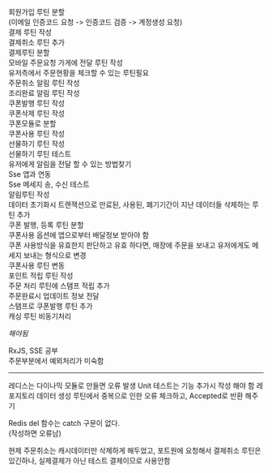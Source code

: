 회원가입 루틴 분할  
(이메일 인증코드 요청 -> 인증코드 검증 -> 계정생성 요청)  
결제 루틴 작성  
결제취소 루틴 추가  
결제루틴 분할  
모바일 주문요청 가게에 전달 루틴 작성  
유저측에서 주문현황을 체크할 수 있는 루틴필요  
주문취소 알림 루틴 작성  
조리완료 알림 루틴 작성  
쿠폰발행 루틴 작성  
쿠폰삭제 루틴 작성  
쿠폰모듈로 분할  
쿠폰사용 루틴 작성  
선물하기 루틴 작성  
선물하기 루틴 테스트  
유저에게 알림을 전달 할 수 있는 방법찾기  
Sse 앱과 연동  
Sse 메세지 송, 수신 테스트  
알림루틴 작성  
데이터 초기화시 트랜잭션으로 만료된, 사용된, 폐기기간이 지난 데이터들 삭제하는 루틴 추가  
쿠폰 발행, 등록 루틴 분할  
쿠폰사용 옵션에 앱으로부터 배달정보 받아야 함  
쿠폰 사용방식을 유효한지 판단하고 유효 하다면,
매장에 주문을 보내고 유저에게도 메세지 보내는 형식으로 변경  
쿠폰사용 루틴 변동  
포인트 적립 루틴 작성  
주문 처리 루틴에 스탬프 적립 추가  
주문완료시 업데이트 정보 전달  
스탬프로 쿠폰발행 루틴 추가  
캐싱 루틴 비동기처리  

*해야됨*  

RxJS, SSE 공부  
주문부분에서 예외처리가 미숙함  

-------------------------------------------------------------------  


레디스는 다이나믹 모듈로 만들면 오류 발생 Unit 테스트는 기능 추가시 작성 해야 함 레포지토리 데이터 생성 루틴에서 중복으로 인한 오류 체크하고, Accepted로 반환 해주기  

Redis del 함수는 catch 구문이 없다.  
(작성하면 오류남)  

현제 주문취소는 캐시데이터만 삭제하게 해두었고, 포트원에 요청해서 결제취소 루틴은 있긴하나, 실제결제가 아닌 테스트 결제이므로 사용안함   